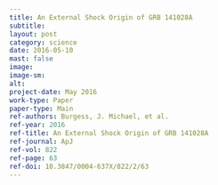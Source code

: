 ```yaml
---
title: An External Shock Origin of GRB 141028A
subtitle: 
layout: post
category: science
date: 2016-05-10
mast: false
image: 
image-sm: 
alt: 
project-date: May 2016
work-type: Paper
paper-type: Main
ref-authors: Burgess, J. Michael, et al.
ref-year: 2016
ref-title: An External Shock Origin of GRB 141028A
ref-journal: ApJ
ref-vol: 822
ref-page: 63
ref-doi: 10.3847/0004-637X/822/2/63
---
```

